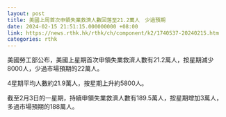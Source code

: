 ```yaml
---
layout: post
title: 美國上周首次申領失業救濟人數回落至21.2萬人　少過預期
date: 2024-02-15 21:51:15.000000000 +08:00
link: https://news.rthk.hk/rthk/ch/component/k2/1740537-20240215.htm
categories: rthk
---
```


美國勞工部公布，美國上星期首次申領失業救濟人數有21.2萬人，按星期減少8000人，少過市場預期的22萬人。

4星期平均人數約21.9萬人，按星期上升約5800人。

截至2月3日的一星期，持續申領失業救濟人數有189.5萬人，按星期增加3萬人，多過市場預期的188萬人。
